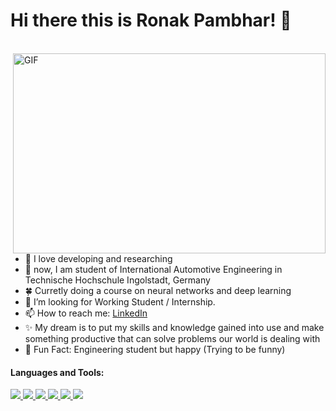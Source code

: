 # Hi there this is Ronak Pambhar! 👋
<br>
<img align="right" alt="GIF" src="https://www.iihglobal.com/wp-content/uploads/2019/02/dcsad-1.gif" width="500" height="320" />

- 💙 I love developing and researching
- 🌱 now, I am student of International Automotive Engineering in Technische Hochschule Ingolstadt, Germany
- 🍀 Curretly doing a course on neural networks and deep learning
- 🤔 I’m looking for Working Student / Internship.
- 📫 How to reach me: [LinkedIn](https://www.linkedin.com/in/ronak-pambhar-993a861a7/)
- ✨ My dream is to put my skills and knowledge gained into use and make something productive that can solve problems our world is dealing with
- 🐤 Fun Fact: Engineering student but happy (Trying to be funny)

#### Languages and Tools:

<P align="left">
  
<a href="https://expressjs.com" target="_blank"> <img src="https://img.icons8.com/color/48/000000/python--v2.png"/> </a> 
<a href="https://expressjs.com" target="_blank"> <img src="https://img.icons8.com/external-becris-flat-becris/64/000000/external-machine-learning-data-science-becris-flat-becris.png"/> </a>
<a href="https://expressjs.com" target="_blank"> <img src="https://img.icons8.com/external-becris-flat-becris/64/000000/external-deep-learning-artificial-intelligence-becris-flat-becris.png"/> </a>
<a href="https://expressjs.com" target="_blank"> <img src="https://img.icons8.com/color/48/000000/opencv.png"/> </a>
<a href="https://expressjs.com" target="_blank"> <img src="https://img.icons8.com/color/48/000000/artificial-intelligence.png"/> </a>
<a href="https://expressjs.com" target="_blank"> <img src="https://img.icons8.com/color/48/000000/tensorflow.png"/> </a>  
